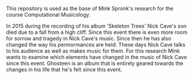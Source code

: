 This repository is used as the base of Mink Spronk's research for the course Computational Musicology. 

In 2015 during the recording of his album 'Skeleton Trees' Nick Cave's son died due to a fall from a high cliff. Since this event there is even more room for sorrow and tragedy in Nick Cave's music. Since then he has also changed the way his permormances are held. These days Nick Cave talks to his audience as well as makes music for them. 
For this research Mink wants to examine which elements have changed in the music of Nick Cave since this event. Ghosteen is an album that is entirely geared towards the changes in his life that he's felt since this event. 
